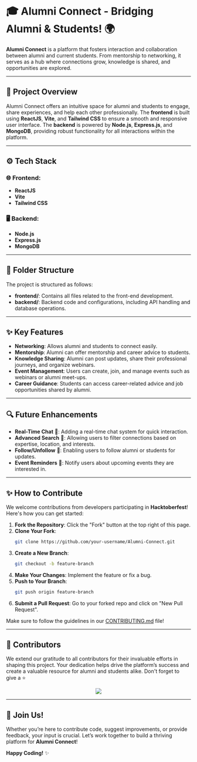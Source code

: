 
# 🎓 **Alumni Connect - Bridging Alumni & Students!** 🌍

**Alumni Connect** is a platform that fosters interaction and collaboration between alumni and current students. From mentorship to networking, it serves as a hub where connections grow, knowledge is shared, and opportunities are explored.

---

## 🚀 **Project Overview**

Alumni Connect offers an intuitive space for alumni and students to engage, share experiences, and help each other professionally. The **frontend** is built using **ReactJS**, **Vite**, and **Tailwind CSS** to ensure a smooth and responsive user interface. The **backend** is powered by **Node.js**, **Express.js**, and **MongoDB**, providing robust functionality for all interactions within the platform.

---

## ⚙️ **Tech Stack**

### 🌐 Frontend:
- **ReactJS**  
- **Vite**  
- **Tailwind CSS**  

### 🖥️ Backend:
- **Node.js**  
- **Express.js**  
- **MongoDB**  

---

## 📁 **Folder Structure**

The project is structured as follows:
- **frontend/**: Contains all files related to the front-end development.
- **backend/**: Backend code and configurations, including API handling and database operations.

---

## ✨ **Key Features**

- **Networking**: Allows alumni and students to connect easily.
- **Mentorship**: Alumni can offer mentorship and career advice to students.
- **Knowledge Sharing**: Alumni can post updates, share their professional journeys, and organize webinars.
- **Event Management**: Users can create, join, and manage events such as webinars or alumni meet-ups.
- **Career Guidance**: Students can access career-related advice and job opportunities shared by alumni.

---

## 🔍 **Future Enhancements**

- **Real-Time Chat** 💬: Adding a real-time chat system for quick interaction.
- **Advanced Search** 🔎: Allowing users to filter connections based on expertise, location, and interests.
- **Follow/Unfollow** 👥: Enabling users to follow alumni or students for updates.
- **Event Reminders** 📅: Notify users about upcoming events they are interested in.

---

## ✨ **How to Contribute**

We welcome contributions from developers participating in **Hacktoberfest**! Here's how you can get started:

1. **Fork the Repository**: Click the "Fork" button at the top right of this page.
2. **Clone Your Fork**:  
   ```bash
   git clone https://github.com/your-username/Alumni-Connect.git
   ```
3. **Create a New Branch**:  
   ```bash
   git checkout -b feature-branch
   ```
4. **Make Your Changes**: Implement the feature or fix a bug.
5. **Push to Your Branch**:  
   ```bash
   git push origin feature-branch
   ```
6. **Submit a Pull Request**: Go to your forked repo and click on "New Pull Request".

Make sure to follow the guidelines in our [CONTRIBUTING.md](./CONTRIBUTING.md) file!

---

## 👀 **Contributors**

We extend our gratitude to all contributors for their invaluable efforts in shaping this project. Your dedication helps drive the platform’s success and create a valuable resource for alumni and students alike.
Don't forget to give a ⭐
<div align="center">
  <a href="https://github.com/MohammedMusharraf11/Alumni-Connect">
    <img src="https://contrib.rocks/image?repo=MohammedMusharraf11/Alumni-Connect&&max=100"/>
  </a>
</div>

---

## 🎉 **Join Us!**

Whether you’re here to contribute code, suggest improvements, or provide feedback, your input is crucial. Let’s work together to build a thriving platform for **Alumni Connect**!

**Happy Coding!** ✨


